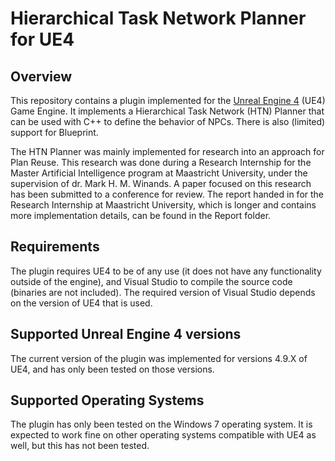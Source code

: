 Hierarchical Task Network Planner for UE4
==========================================

Overview
--------

This repository contains a plugin implemented for the [Unreal Engine 4](https://www.unrealengine.com/what-is-unreal-engine-4) (UE4) Game Engine. It implements a Hierarchical Task Network (HTN) Planner that can be used with C++ to define the behavior of NPCs. There is also (limited) support for Blueprint.

The HTN Planner was mainly implemented for research into an approach for Plan Reuse. This research was done during a Research Internship for the Master Artificial Intelligence program at Maastricht University, under the supervision of dr. Mark H. M. Winands. A paper focused on this research has been submitted to a conference for review. The report handed in for the Research Internship at Maastricht University, which is longer and contains more implementation details, can be found in the Report folder. 

Requirements
------------

The plugin requires UE4 to be of any use (it does not have any functionality outside of the engine), and Visual Studio to compile the source code (binaries are not included). The required version of Visual Studio depends on the version of UE4 that is used.

Supported Unreal Engine 4 versions
----------------------------------

The current version of the plugin was implemented for versions 4.9.X of UE4, and has only been tested on those versions.

Supported Operating Systems
---------------------------

The plugin has only been tested on the Windows 7 operating system. It is expected to work fine on other operating systems compatible with UE4 as well, but this has not been tested.